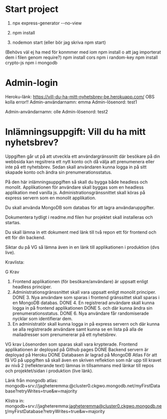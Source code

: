 # Start project
1) npx express-generator --no-view

2) npm install

3) nodemon start (eller bör jag skriva npm start)

(Behövs väl ej ha med för konmmer med iom npm install o att jag importerat dem i filen genom require?)
npm install cors
npm i random-key
npm install crypto-js
npm i mongodb 

# Admin-login
Heroku-länk: https://vill-du-ha-mitt-nyhetsbrev-be.herokuapp.com/ OBS kolla error!!
Admin-användarnamn: emma
Admin-lösenord: test1

Admin-användarnamn: olle
Admin-lösenord: test2

# Inlämningsuppgift: Vill du ha mitt nyhetsbrev?
Uppgiften går ut på att utveckla ett användargränssnitt där besökare på din webbsida kan regsitrera ett nytt konto och då välja att prenumenera eller inte på ett nyhetsbrev. 
Sedan skall användaren kunna logga in på sitt skapade konto och ändra sin prenumerationsstatus.

På den här inlämningsuppgiften så skall du bygga både headless och monolit.
Applikationen för användare skall byggas som en headless applikation med vanilla js.
Administrationsgränssnittet skall köras på express servern som en monolit applikation.

Du skall använda MongoDB som databas för att lagra användaruppgifter.

Dokumentera tydligt i readme.md filen hur projektet skall installeras och startas.

Du skall lämna in ett dokument med länk till två repon ett för frontend och ett för din backend.

Siktar du på VG så lämna även in en länk till applikationen i produktion (dvs live).

 
Kravlista:

G Krav
1. Frontend applikationen (för besökare/användare) är uppsatt enligt headless principer.
2. Administrationsgränssnittet skall vara uppsatt enligt monolit principer.
DONE 3. Nya användare som sparas i frontend gränssittet skall sparas i en MongoDB databas.
DONE 4. En registrerad användare skall kunna logga in på frontend applikationen 
DONE 5. och där kunna ändra sin  prenumerationsstatus.
DONE 6. Nya användare får randomiserade nycklar som identifierar dem.
7. En administratör skall kunna logga in på express servern och där kunna se alla registrerade användare samt kunna se en lista på alla de mailadresser som prenumererar på ett nyhetsbrev.

VG krav
Lösenorden som sparas skall vara krypterade.
Frontend applikationen är deployad på Github pages
DONE Backend servern är deployad på Heroku
DONE Databasen är lagrad på MongoDB Atlas
För att få VG på uppgiften så skall även en skriven reflektion som når upp till kravet av nivå 2 (reflekterande text) lämnas in tillsammans med länkar till repos och projektet/sidan i produktion (live länk).

Länk från mongodb atlas:
mongodb+srv://jagheteremma:<password>@cluster0.ckgwo.mongodb.net/myFirstDatabase?retryWrites=true&w=majority

Klistra in:
mongodb+srv://jagheteremma:jagheteremma@cluster0.ckgwo.mongodb.net/myFirstDatabase?retryWrites=true&w=majority